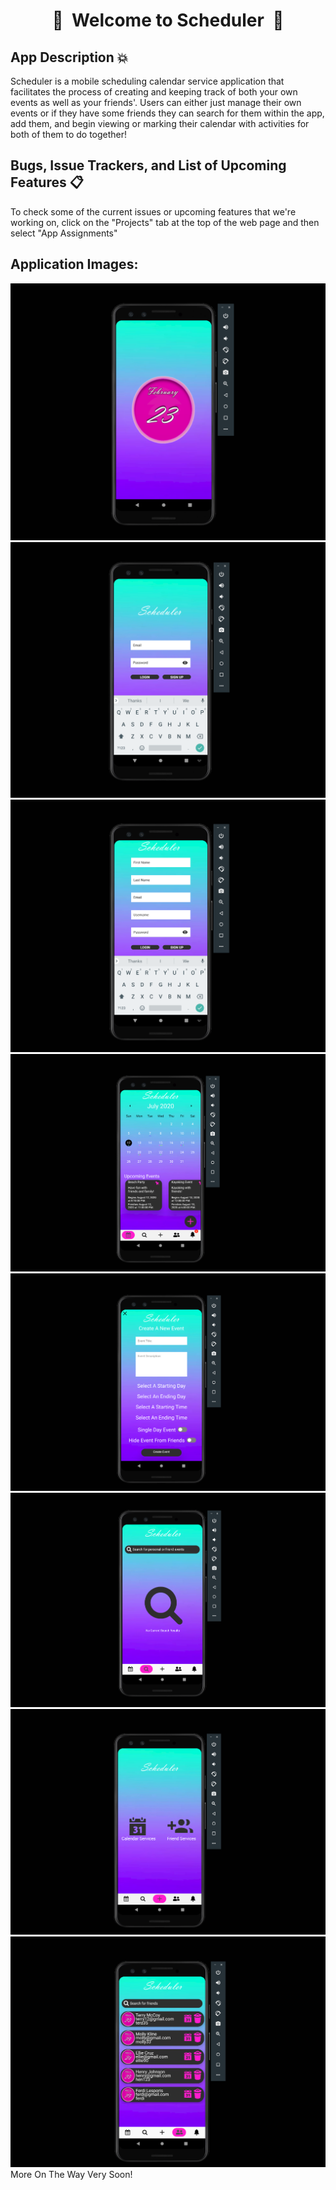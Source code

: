 <div align="center">
  
#  :calendar:&nbsp;&nbsp;Welcome to Scheduler&nbsp;&nbsp;:calendar:

</div>

## App Description :boom:
Scheduler is a mobile scheduling calendar service application that facilitates the process of creating and keeping track of both your own events as well as your friends'. Users can either just manage their own events or if they have some friends they can search for them within the app, add them, and begin viewing or marking their calendar with activities for both of them to do together!


## Bugs, Issue Trackers, and List of Upcoming Features :clipboard:
To check some of the current issues or upcoming features that we're working on, click on the "Projects" tab at the top of the web page and then select "App Assignments"

## Application Images:
![Loading Screen](https://github.com/ElijahCano33/Scheduler/blob/master/FrontEnd/pics/loading.png)
![Login Screen](https://github.com/ElijahCano33/Scheduler/blob/master/FrontEnd/pics/Login.png)
![Register Screen](https://github.com/ElijahCano33/Scheduler/blob/master/FrontEnd/pics/Register.png)
![Calendar Screen](https://github.com/ElijahCano33/Scheduler/blob/master/FrontEnd/pics/newCalendar.png)
![Create Event Screen](https://github.com/ElijahCano33/Scheduler/blob/master/FrontEnd/pics/createEventScreen.png)
![Search Screen](https://github.com/ElijahCano33/Scheduler/blob/master/FrontEnd/pics/search.png)
![Add Screen](https://github.com/ElijahCano33/Scheduler/blob/master/FrontEnd/pics/add.png)
![Friend's Screen](https://github.com/ElijahCano33/Scheduler/blob/master/FrontEnd/pics/friends.png)
More On The Way Very Soon!
